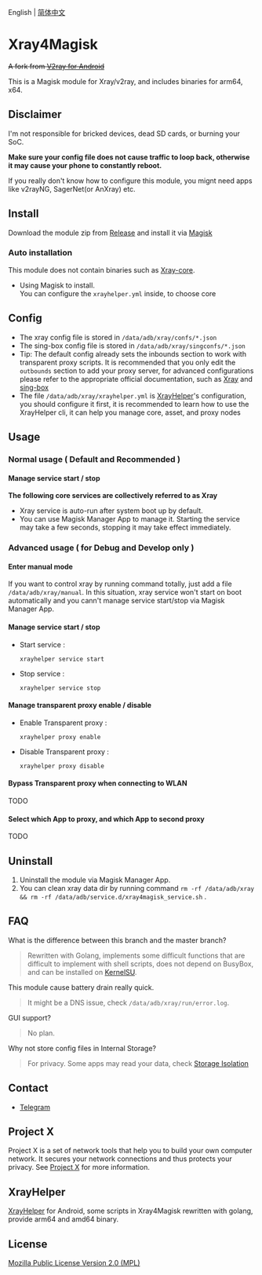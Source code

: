 English | [简体中文](README_zh_CN.md)

# Xray4Magisk

~~A fork from [V2ray for Android](https://github.com/Magisk-Modules-Repo/v2ray)~~

This is a Magisk module for Xray/v2ray, and includes binaries for arm64, x64.

## Disclaimer

I'm not responsible for bricked devices, dead SD cards, or burning your SoC.

**Make sure your config file does not cause traffic to loop back, otherwise it may cause your phone to constantly reboot.**

If you really don't know how to configure this module, you mignt need apps like v2rayNG, SagerNet(or AnXray) etc.

## Install

Download the module zip from [Release](https://github.com/Asterisk4Magisk/Xray4Magisk/releases) and install it via [Magisk](https://github.com/topjohnwu/Magisk)

### Auto installation

This module does not contain binaries such as [Xray-core](https://github.com/XTLS/Xray-core).

- Using Magisk to install.  
  You can configure the `xrayhelper.yml` inside, to choose core

## Config

- The xray config file is stored in `/data/adb/xray/confs/*.json`
- The sing-box config file is stored in `/data/adb/xray/singconfs/*.json`
- Tip: The default config already sets the inbounds section to work with transparent proxy scripts. It is recommended that you only edit the `outbounds` section to add your proxy server, for advanced configurations please refer to the appropriate official documentation, such as [Xray](https://xtls.github.io/) and [sing-box](https://sing-box.sagernet.org/)
- The file `/data/adb/xray/xrayhelper.yml` is [XrayHelper](https://github.com/Asterisk4Magisk/XrayHelper)'s configuration, you should configure it first, it is recommended to learn how to use the XrayHelper cli, it can help you manage core, asset, and proxy nodes

## Usage

### Normal usage ( Default and Recommended )

#### Manage service start / stop

**The following core services are collectively referred to as Xray**

- Xray service is auto-run after system boot up by default.
- You can use Magisk Manager App to manage it. Starting the service may take a few seconds, stopping it may take effect immediately.

### Advanced usage ( for Debug and Develop only )

#### Enter manual mode

If you want to control xray by running command totally, just add a file `/data/adb/xray/manual`. In this situation, xray service won't start on boot automatically and you cann't manage service start/stop via Magisk Manager App.

#### Manage service start / stop
- Start service :

    `xrayhelper service start`

- Stop service :

    `xrayhelper service stop`

#### Manage transparent proxy enable / disable

  - Enable Transparent proxy :

    `xrayhelper proxy enable`

  - Disable Transparent proxy :

    `xrayhelper proxy disable`

#### Bypass Transparent proxy when connecting to WLAN

TODO

#### Select which App to proxy, and which App to second proxy

TODO

## Uninstall

1. Uninstall the module via Magisk Manager App.
2. You can clean xray data dir by running command `rm -rf /data/adb/xray && rm -rf /data/adb/service.d/xray4magisk_service.sh` .

## FAQ

What is the difference between this branch and the master branch?

> Rewritten with Golang, implements some difficult functions that are difficult to implement with shell scripts, does not depend on BusyBox, and can be installed  on [KernelSU](https://github.com/tiann/KernelSU).

This module cause battery drain really quick.

> It might be a DNS issue, check `/data/adb/xray/run/error.log`.

GUI support?

> No plan.

Why not store config files in Internal Storage?

> For privacy. Some apps may read your data, check [Storage Isolation](https://sr.rikka.app/guide/)

## Contact

- [Telegram](https://t.me/AsteriskFactory)

## Project X

Project X is a set of network tools that help you to build your own computer network. It secures your network connections and thus protects your privacy. See [Project X](https://github.com/XTLS/xray-core) for more information.

## XrayHelper

[XrayHelper](https://github.com/Asterisk4Magisk/XrayHelper) for Android, some scripts in Xray4Magisk rewritten with golang, provide arm64 and amd64 binary.

## License

[Mozilla Public License Version 2.0 (MPL)](https://raw.githubusercontent.com/XTLS/xray-core/master/LICENSE)
